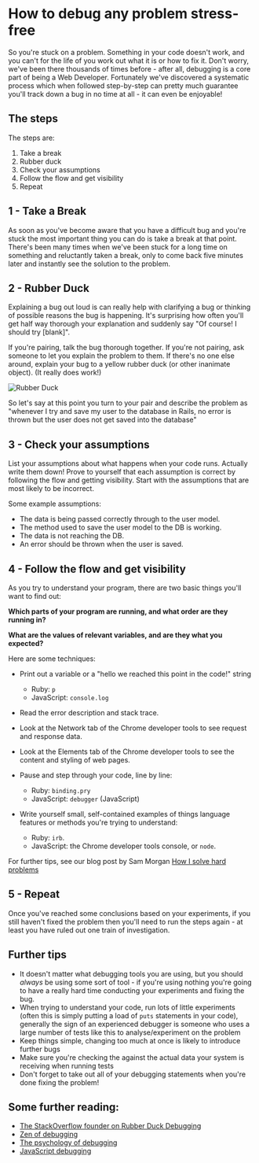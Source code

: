 # How to debug any problem stress-free

So you're stuck on a problem. Something in your code doesn't work, and you can't for the life of you work out what it is or how to fix it. Don't worry, we've been there thousands of times before - after all, debugging is a core part of being a Web Developer. Fortunately we've discovered a systematic process which when followed step-by-step can pretty much guarantee you'll track down a bug in no time at all - it can even be enjoyable!

## The steps

The steps are:

1. Take a break
2. Rubber duck
3. Check your assumptions
4. Follow the flow and get visibility
5. Repeat

## 1 - Take a Break

As soon as you've become aware that you have a difficult bug and you're stuck the most important thing you can do is take a break at that point. There's been many times when we've been stuck for a long time on something and reluctantly taken a break, only to come back five minutes later and instantly see the solution to the problem.

## 2 - Rubber Duck

Explaining a bug out loud is can really help with clarifying a bug or thinking of possible reasons the bug is happening.  It's surprising how often you'll get half way thorough your explanation and suddenly say "Of course! I should try [blank]".

If you're pairing, talk the bug thorough together.  If you're not pairing, ask someone to let you explain the problem to them.  If there's no one else around, explain your bug to a yellow rubber duck (or other inanimate object).  (It really does work!)

![Rubber Duck](https://hattonsimages.blob.core.windows.net/products/RubberDuck_3170853_Qty1_1.jpg)

So let's say at this point you turn to your pair and describe the problem as "whenever I try and save my user to the database in Rails, no error is thrown but the user does not get saved into the database"

## 3 - Check your assumptions

List your assumptions about what happens when your code runs.  Actually write them down! Prove to yourself that each assumption is correct by following the flow and getting visibility.  Start with the assumptions that are most likely to be incorrect.

Some example assumptions:

* The data is being passed correctly through to the user model.
* The method used to save the user model to the DB is working.
* The data is not reaching the DB.
* An error should be thrown when the user is saved.

## 4 - Follow the flow and get visibility

As you try to understand your program, there are two basic things you'll want to find out:

**Which parts of your program are running, and what order are they running in?**

**What are the values of relevant variables, and are they what you expected?**

Here are some techniques:

* Print out a variable or a "hello we reached this point in the code!" string
  * Ruby: `p`
  * JavaScript: `console.log`

* Read the error description and stack trace.

* Look at the Network tab of the Chrome developer tools to see request and response data.

* Look at the Elements tab of the Chrome developer tools to see the content and styling of web pages.

* Pause and step through your code, line by line:
  * Ruby: `binding.pry`
  * JavaScript: `debugger` (JavaScript)

* Write yourself small, self-contained examples of things language features or methods you're trying to understand:
  * Ruby: `irb`.
  * JavaScript: the Chrome developer tools console, or `node`.

For further tips, see our blog post by Sam Morgan [How I solve hard problems](http://blog.makersacademy.com/how-i-solve-problems/)

## 5 - Repeat

Once you've reached some conclusions based on your experiments, if you still haven't
fixed the problem then you'll need to run the steps again - at least you have ruled out one train of investigation.

## Further tips

* It doesn't matter what debugging tools you are using, but you should *always* be using
some sort of tool - if you're using nothing you're going to have a really hard
time conducting your experiments and fixing the bug.
* When trying to understand your code, run lots of little experiments (often this is simply putting a
  load of `puts` statements in your code), generally the sign of an
  experienced debugger is someone who uses a large number of tests like this to
analyse/experiment on the problem
* Keep things simple, changing too much at once is likely to introduce further
  bugs
* Make sure you're checking the against the actual data your system is receiving
  when running tests
* Don't forget to take out all of your debugging statements when you're done fixing the problem!

## Some further reading:

   * [The StackOverflow founder on Rubber Duck Debugging](http://blog.codinghorror.com/rubber-duck-problem-solving/)
   * [Zen of debugging](http://webadvent.org/2012/debugging-zen-by-ben-ramsey)
   * [The psychology of debugging](https://docs.google.com/file/d/13hFUiT8lD1FiaRkwrM5AOdbT2xSVZF8eg0JXdcqU4mZSAzXkwonp1M-TFqR8/edit)
   * [JavaScript debugging](https://developer.chrome.com/devtools/docs/javascript-debugging)
